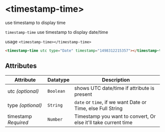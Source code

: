 # \<timestamp-time\>

use timestamp to display time


`timestamp-time`
use timestamp to display date/time

usage `<timestamp-time></timestamp-time>`

<!---
```
<custom-element-demo>
  <template>
    <script src="../webcomponentsjs/webcomponents-lite.js"></script>
    <link rel="import" href="timestamp-time.html">
    <next-code-block></next-code-block>
  </template>
</custom-element-demo>
```
-->
```html
<timestamp-time utc type="Date" timestamp="1498312215357"></timestamp-time>
```
## Attributes

| Attribute |Datatype| Description |
|-----------|--------|-------------|
| utc _(optional)_ | `Boolean` | shows UTC date/time if  attribute is present |
| type _(optional)_ | `String` | `date` or `time`, if we want Date or Time, else Full String|
|timestamp *Required*| `Number`| Timestamp you want to convert, Or else it'll take current time |

